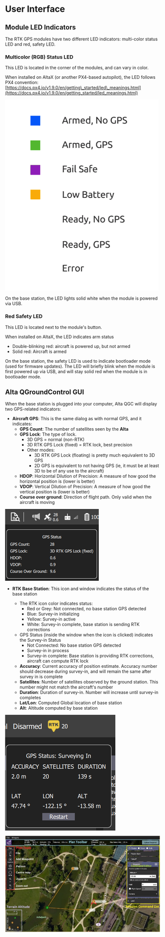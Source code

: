 # User Interface

## Module LED Indicators

The RTK GPS modules have two different LED indicators: multi-color status LED and red, safety LED.

### Multicolor \(RGB\) Status LED

This LED is located in the corner of the modules, and can vary in color.

When installed on AltaX \(or another PX4-based autopilot\), the LED follows PX4 convention: [https://docs.px4.io/v1.9.0/en/getting\_started/led\_meanings.html](https://docs.px4.io/v1.9.0/en/getting_started/led_meanings.html)

![](../../.gitbook/assets/led_meanings-1.gif)

On the base station, the LED lights solid white when the module is powered via USB.

### Red Safety LED

This LED is located next to the module's button.

When installed on AltaX, the LED indicates arm status

* Double-blinking red: aircraft is powered up, but not armed
* Solid red: Aircraft is armed

On the base station, the safety LED is used to indicate bootloader mode \(used for firmware updates\). The LED will briefly blink when the module is first powered up via USB, and will stay solid red when the module is in bootloader mode.

## Alta QGroundControl GUI

When the base station is plugged into your computer, Alta QGC will display two GPS-related indicators:

* **Aircraft GPS**: This is the same dialog as with normal GPS, and it indicates:
  * **GPS Count**: The number of satellites seen by the **Alta**
  * **GPS Lock**: The type of lock.
    * 3D GPS = normal \(non-RTK\)
    * 3D RTK GPS Lock \(fixed\) = RTK lock, best precision
    * Other modes:
      * 3D RTK GPS Lock \(floating\) is pretty much equivalent to 3D GPS
      * 2D GPS is equivalent to not having GPS \(ie, it must be at least 3D to be of any use to the aircraft\)
  * **HDOP**: Horizontal Dilution of Precision: A measure of how good the horizontal position is \(lower is better\)
  * **VDOP**: Vertical Dilution of Precision: A measure of how good the vertical position is \(lower is better\)
  * **Course over ground**: Direction of flight path. Only valid when the aircraft is moving

![Aircraft GPS Status](../../.gitbook/assets/qgroundcontrol_rgtouwitkw-copy%20%282%29.png)

* **RTK Base Station**: This icon and window indicates the status of the base station

  * The RTK icon color indicates status:
    * Red or Grey: Not connected, no base station GPS detected
    * Blue: Survey-in initializing
    * Yellow: Survey-in active
    * White: Survey-in complete, base station is sending RTK corrections
  * GPS Status \(inside the window when the icon is clicked\) indicates the Survey-in Status
    * Not Connected: No base station GPS detected
    * Survey-in in process
    * Survey-in complete: Base station is providing RTK corrections, aircraft can compute RTK lock
  * **Accuracy**: Current accuracy of position estimate. Accuracy number should decrease during survey-in, and will remain the same after survey in is complete
  * **Satellites**: Number of satellites observed by the ground station. This number might not match the aircraft's number
  * **Duration**: Duration of survey-in. Number will increase until survey-in completes
  * **Lat/Lon**: Computed Global location of base station
  * **Alt**: Altitude computed by base station

![Base Station status showing survey-in in process](../../.gitbook/assets/image%20%2829%29.png)

![Base Station status showing survey-in complete\`](../../.gitbook/assets/image%20%2811%29.png)



